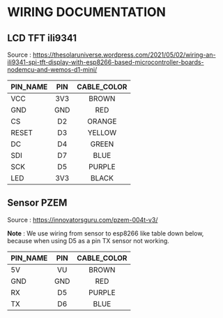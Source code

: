 # WIRING DOCUMENTATION

## LCD TFT ili9341

Source : https://thesolaruniverse.wordpress.com/2021/05/02/wiring-an-ili9341-spi-tft-display-with-esp8266-based-microcontroller-boards-nodemcu-and-wemos-d1-mini/


| PIN_NAME      | PIN           | CABLE_COLOR   | 
| ------------- |:-------------:|:-------------:|
| VCC           | 3V3           | BROWN
| GND           | GND           | RED
| CS            | D2            | ORANGE
| RESET         | D3            | YELLOW
| DC            | D4            | GREEN
| SDI           | D7            | BLUE
| SCK           | D5            | PURPLE
| LED           | 3V3           | BLACK
			

## Sensor PZEM

Source : https://innovatorsguru.com/pzem-004t-v3/

__Note__ : We use wiring from sensor to esp8266 like table down below, because when using D5 as a pin TX sensor not working. 

| PIN_NAME      | PIN           | CABLE_COLOR   | 
| ------------- |:-------------:|:-------------:|
| 5V            | VU            | BROWN
| GND           | GND           | RED
| RX            | D5            | PURPLE
| TX            | D6            | BLUE

